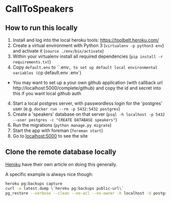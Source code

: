 # CallToSpeakers

## How to run this locally

1. Install and log into the local heroku tools: https://toolbelt.heroku.com/
1. Create a virtual environment with Python 3 (`virtualenv -p python3 env`) and activate it (`source ./env/bin/activate`)
2. Within your virtualenv install all required dependencies (`pip install -r requirements.txt`)
3. Copy `default.env` to ``.env`, to set up default local environmental variables (`cp default.env .env`)
  * You may want to set up a your own github application (with callback url http://localhost:5000/complete/github) and
    copy the id and secret into this if you want local github auth
4. Start a local postgres server, with passwordless login for the 'postgres' user (e.g. `docker run --rm -p 5432:5432 postgres`)
5. Create a 'speakers' database on that server (`psql -h localhost -p 5432 --user postgres -c "CREATE DATABASE speakers"`)
6. Run the migrations (`python manage.py migrate`)
7. Start the app with foreman (`foreman start`)
8. Go to [localhost:5000](http://localhost:5000) to see the site

## Clone the remote database locally

[Heroku](https://devcenter.heroku.com/articles/heroku-postgres-import-export) have their own article on doing this generally.

A specific example is always nice though:

```bash
heroku pg:backups capture
curl -o latest.dump \`heroku pg:backups public-url\`
pg_restore --verbose --clean --no-acl --no-owner -h localhost -U postgres -d speakers latest.dump
```